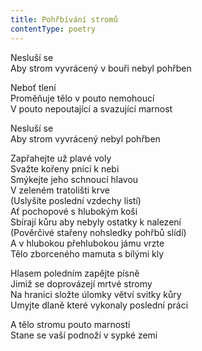```yaml
---
title: Pohřbívání stromů
contentType: poetry
---
```


<section>

Nesluší se  
Aby strom vyvrácený v bouři nebyl pohřben

Neboť tlení  
Proměňuje tělo v pouto nemohoucí  
V pouto nepoutající a svazující marnost

Nesluší se  
Aby strom vyvrácený nebyl pohřben

Zapřahejte už plavé voly  
Svažte kořeny pnící k nebi  
Smýkejte jeho schnoucí hlavou  
V zeleném tratolišti krve  
(Uslyšíte poslední vzdechy listí)  
Ať pochopové s hlubokým koši  
Sbírají kůru aby nebyly ostatky k nalezení  
(Pověrčivé stařeny nohsledky pohřbů slídí)  
A v hlubokou přehlubokou jámu vrzte  
Tělo zborceného mamuta s bílými kly

Hlasem poledním zapějte písně  
Jimiž se doprovázejí mrtvé stromy  
Na hranici složte úlomky větví svitky kůry  
Umyjte dlaně které vykonaly poslední práci

A tělo stromu pouto marnosti  
Stane se vaší podnoží v sypké zemi

</section>
